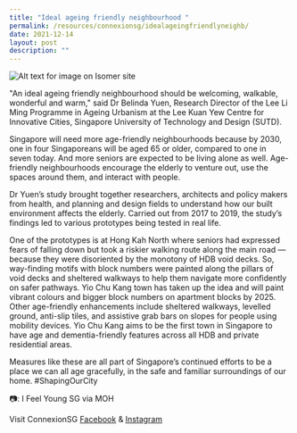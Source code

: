 ```yaml
---
title: "Ideal ageing friendly neighbourhood "
permalink: /resources/connexionsg/idealageingfriendlyneighb/
date: 2021-12-14
layout: post
description: ""
---
```

![Alt text for image on Isomer site](/images/connexionsg/2021/263035124_6605496419492267_6418812458867501594_n.jpg)

"An ideal ageing friendly neighbourhood should be welcoming, walkable, wonderful and warm," said Dr Belinda Yuen, Research Director of the Lee Li Ming Programme in Ageing Urbanism at the Lee Kuan Yew Centre for Innovative Cities, Singapore University of Technology and Design (SUTD).

Singapore will need more age-friendly neighbourhoods because by 2030, one in four Singaporeans will be aged 65 or older, compared to one in seven today. And more seniors are expected to be living alone as well. Age-friendly neighbourhoods encourage the elderly to venture out, use the spaces around them, and interact with people. 

Dr Yuen’s study brought together researchers, architects and policy makers from health, and planning and design fields to understand how our built environment affects the elderly. Carried out from 2017 to 2019, the study’s findings led to various prototypes being tested in real life. 

One of the prototypes is at Hong Kah North where seniors had expressed fears of falling down but took a riskier walking route along the main road — because they were disoriented by the monotony of HDB void decks. So, way-finding motifs with block numbers were painted along the pillars of void decks and sheltered walkways to help them navigate more confidently on safer pathways.
Yio Chu Kang town has taken up the idea and will paint vibrant colours and bigger block numbers on apartment blocks by 2025. Other age-friendly enhancements include sheltered walkways, levelled ground, anti-slip tiles, and assistive grab bars on slopes for people using mobility devices. Yio Chu Kang aims to be the first town in Singapore to have age and dementia-friendly features across all HDB and private residential areas.

Measures like these are all part of Singapore’s continued efforts to be a place we can all age gracefully, in the safe and familiar surroundings of our home. #ShapingOurCity

📷: I Feel Young SG via MOH

Visit ConnexionSG [Facebook](https://www.facebook.com/ConnexionSG) & [Instagram](https://www.instagram.com/connexionsg/)